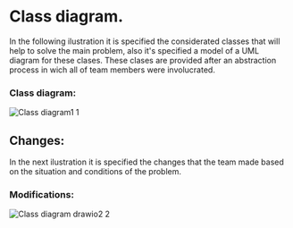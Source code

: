 # Class diagram.
In the following ilustration it is specified the considerated classes that will help to solve the main problem, also it's specified a model of a UML diagram for these clases. These clases are provided after an abstraction process in wich all of team members were involucrated.

### Class diagram:
![Class diagram1 1](https://user-images.githubusercontent.com/86177245/136678272-0cbc437b-03b9-4144-8b40-3aabf6e560c7.png)

## Changes:
In the next ilustration it is specified the changes that the team made based on the situation and conditions of the problem.

### Modifications:
![Class diagram drawio2 2](https://user-images.githubusercontent.com/86177245/143985951-94180fb5-433b-4f86-94c5-ee83f6148715.png)
